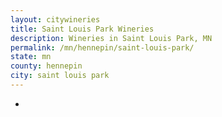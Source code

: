 ```yaml
---
layout: citywineries
title: Saint Louis Park Wineries
description: Wineries in Saint Louis Park, MN
permalink: /mn/hennepin/saint-louis-park/
state: mn
county: hennepin
city: saint louis park
---
```

-
